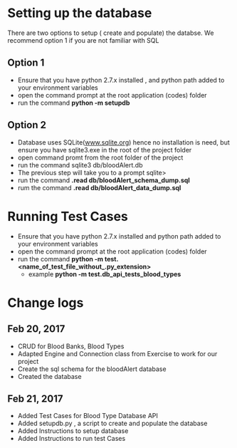 
# Setting up the database
There are two options to setup ( create and populate) the databse. We recommend option 1 if you are not familiar with SQL

##  Option 1

* Ensure that you have python 2.7.x installed , and python path added to your environment variables
* open the command prompt at the root application (codes) folder
* run the command **python -m setupdb**

##  Option 2

* Database uses SQLite(www.sqlite.org) hence no installation is need, but ensure you have sqlite3.exe in the root of the project folder
* open command promt from the root folder of the project
* run the command sqlite3 db/bloodAlert.db   
* The previous step will take you to a prompt sqlite>
* run the command **.read db/bloodAlert_schema_dump.sql**
* rum the command **.read db/bloodAlert_data_dump.sql**

# Running Test Cases

* Ensure that you have python 2.7.x installed and python path added to your environment variables
* open the command prompt at the root application (codes) folder
* run the command **python -m test.<name_of_test_file_without_.py_extension>**
    * example **python -m test.db_api_tests_blood_types**


# Change logs

## Feb 20, 2017
* CRUD for Blood Banks, Blood Types
* Adapted Engine and Connection class from Exercise to work for our project
* Create the sql schema for the bloodAlert database
* Created the database

## Feb 21, 2017
* Added Test Cases for Blood Type Database API
* Added setupdb.py , a script to create and populate the database
* Added Instructions to setup database
* Added Instructions to run test Cases



